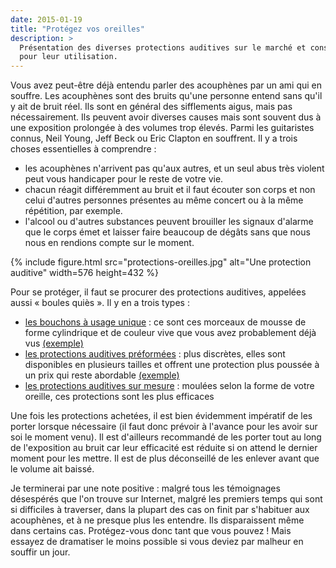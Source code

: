 ```yaml
---
date: 2015-01-19
title: "Protégez vos oreilles"
description: >
  Présentation des diverses protections auditives sur le marché et conseils
  pour leur utilisation.
---
```


Vous avez peut-être déjà entendu parler des acouphènes par un ami qui en 
souffre. Les acouphènes sont des bruits qu'une personne entend sans qu'il y ait 
de bruit réel. Ils sont en général des sifflements aigus, mais pas 
nécessairement. Ils peuvent avoir diverses causes mais sont souvent dus à une 
exposition prolongée à des volumes trop élevés. Parmi les guitaristes connus, 
Neil Young, Jeff Beck ou Eric Clapton en souffrent. Il y a trois choses 
essentielles à comprendre :

- les acouphènes n'arrivent pas qu'aux autres, et un seul abus très violent 
peut vous handicaper pour le reste de votre vie.
- chacun réagit différemment au bruit et il faut écouter son corps et non celui 
d'autres personnes présentes au même concert ou à la même répétition, par 
exemple.
- l'alcool ou d'autres substances peuvent brouiller les signaux d'alarme que le 
corps émet et laisser faire beaucoup de dégâts sans que nous nous en rendions 
compte sur le moment.

{% include figure.html src="protections-oreilles.jpg" alt="Une protection 
auditive" width=576 height=432 %}

Pour se protéger, il faut se procurer des protections auditives, appelées aussi 
« boules quiès ». Il y en a trois types :

- [les bouchons à usage unique][unique] : ce sont ces morceaux de mousse de 
forme cylindrique et de couleur vive que vous avez probablement déjà vus 
[(exemple)][boules-quies]
- [les protections auditives préformées][preforme] : plus discrètes, elles sont 
disponibles en plusieurs tailles et offrent une protection plus poussée à un 
prix qui reste abordable [(exemple)][alpine-pro]
- [les protections auditives sur mesure][mesure] : moulées selon la forme de 
votre oreille, ces protections sont les plus efficaces

Une fois les protections achetées, il est bien évidemment impératif de les 
porter lorsque nécessaire (il faut donc prévoir à l'avance pour les avoir sur 
soi le moment venu). Il est d'ailleurs recommandé de les porter tout au long de 
l'exposition au bruit car leur efficacité est réduite si on attend le dernier 
moment pour les mettre. Il est de plus déconseillé de les enlever avant que le 
volume ait baissé.

Je terminerai par une note positive : malgré tous les témoignages désespérés 
que l'on trouve sur Internet, malgré les premiers temps qui sont si difficiles 
à traverser, dans la plupart des cas on finit par s'habituer aux acouphènes, et 
à ne presque plus les entendre. Ils disparaissent même dans certains cas. 
Protégez-vous donc tant que vous pouvez ! Mais essayez de dramatiser le moins 
possible si vous deviez par malheur en souffir un jour.

[mesure]:http://upload.wikimedia.org/wikipedia/commons/1/10/Bouchon_sur_mesure.jpg
[preforme]:http://upload.wikimedia.org/wikipedia/commons/9/92/Bouchon_d%27oreille_préformé.jpg
[unique]:http://upload.wikimedia.org/wikipedia/commons/1/13/Bouchon_à_façonner.jpg
[boules-quies]:https://www.secretsdemusiciens.com/liens/boules-quies/
[alpine-pro]:https://www.secretsdemusiciens.com/liens/alpine-pro/
